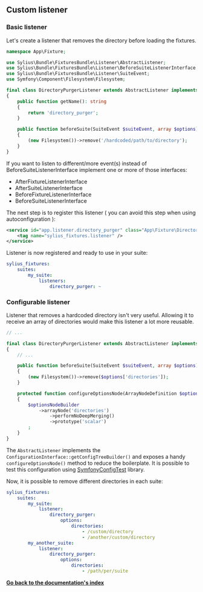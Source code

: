 ## Custom listener

### Basic listener

Let's create a listener that removes the directory before loading the fixtures.

```php
namespace App\Fixture;

use Sylius\Bundle\FixturesBundle\Listener\AbstractListener;
use Sylius\Bundle\FixturesBundle\Listener\BeforeSuiteListenerInterface;
use Sylius\Bundle\FixturesBundle\Listener\SuiteEvent;
use Symfony\Component\Filesystem\Filesystem;

final class DirectoryPurgerListener extends AbstractListener implements BeforeSuiteListenerInterface
{
    public function getName(): string
    {
        return 'directory_purger';
    }

    public function beforeSuite(SuiteEvent $suiteEvent, array $options): void
    {
        (new Filesystem())->remove('/hardcoded/path/to/directory');
    }
}
```

If you want to listen to different/more event(s) instead of BeforeSuiteListenerInterface implement one or more of those interfaces:
- AfterFixtureListenerInterface
- AfterSuiteListenerInterface
- BeforeFixtureListenerInterface
- BeforeSuiteListenerInterface

The next step is to register this listener ( you can avoid this step when using autoconfiguration ):

```xml
<service id="app.listener.directory_purger" class="App\Fixture\DirectoryPurgerListener">
    <tag name="sylius_fixtures.listener" />
</service>
```

Listener is now registered and ready to use in your suite:

```yaml
sylius_fixtures:
    suites:
        my_suite:
            listeners:
                directory_purger: ~
```

### Configurable listener

Listener that removes a hardcoded directory isn't very useful. Allowing it to receive an array of directories would make
this listener a lot more reusable.

```php
// ...

final class DirectoryPurgerListener extends AbstractListener implements ListenerInterface
{
    // ...

    public function beforeSuite(SuiteEvent $suiteEvent, array $options): void
    {
        (new Filesystem())->remove($options['directories']);
    }

    protected function configureOptionsNode(ArrayNodeDefinition $optionsNode): void
    {
        $optionsNodeBuilder
            ->arrayNode('directories')
                ->performNoDeepMerging()
                ->prototype('scalar')
        ;
    }
}
```

The `AbstractListener` implements the `ConfigurationInterface::getConfigTreeBuilder()` and exposes a handy
`configureOptionsNode()` method to reduce the boilerplate. It is possible to test this configuration
using [SymfonyConfigTest] library.

Now, it is possible to remove different directories in each suite:

```yaml
sylius_fixtures:
    suites:
        my_suite:
            listener:
                directory_purger:
                    options:
                        directories:
                            - /custom/directory
                            - /another/custom/directory
        my_another_suite:
            listener:
                directory_purger:
                    options:
                        directories:
                            - /path/per/suite
```

**[Go back to the documentation's index](index.md)**

[SymfonyConfigTest]: https://github.com/matthiasnoback/SymfonyConfigTest
